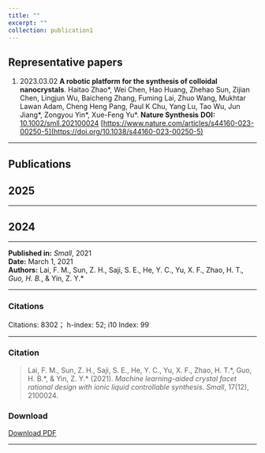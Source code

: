 ```yaml
---
title: ""
excerpt: ""
collection: publication1
---
```


## Representative papers

1. 2023.03.02 **A robotic platform for the synthesis of colloidal nanocrystals**. Haitao Zhao*, Wei Chen, Hao Huang, Zhehao Sun, Zijian Chen, Lingjun Wu, Baicheng Zhang, Fuming Lai, Zhuo Wang, Mukhtar Lawan Adam, Cheng Heng Pang, Paul K Chu, Yang Lu, Tao Wu, Jun Jiang*, Zongyou Yin*, Xue-Feng Yu*. **Nature Synthesis** **DOI:** [10.1002/smll.202100024](https://doi.org/10.1002/smll.202100024)  [https://www.nature.com/articles/s44160-023-00250-5](https://doi.org/10.1038/s44160-023-00250-5)

---
## Publications

## 2025

---
## 2024

---

**Published in:** *Small*, 2021  
**Date:** March 1, 2021  
**Authors:** Lai, F. M., Sun, Z. H., Saji, S. E., He, Y. C., Yu, X. F., Zhao, H. T.*, Guo, H. B.*, & Yin, Z. Y.*  


---

### Citations

Citations: 8302； h-index: 52; i10 Index: 99

---

### Citation

> Lai, F. M., Sun, Z. H., Saji, S. E., He, Y. C., Yu, X. F., Zhao, H. T.\*, Guo, H. B.\*, & Yin, Z. Y.\* (2021). *Machine learning-aided crystal facet rational design with ionic liquid controllable synthesis*. *Small*, 17(12), 2100024.

### Download

[Download PDF](/files/paper1.pdf)

---
